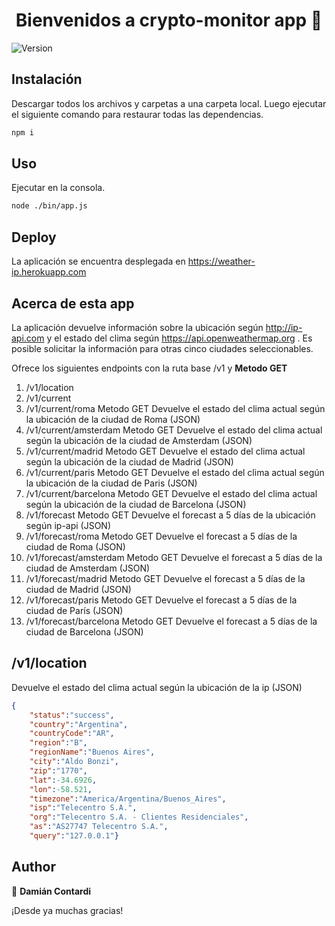 <h1 align="center">Bienvenidos a crypto-monitor app 👋</h1>
<p>
  <img alt="Version" src="https://img.shields.io/badge/version-0.1.0-blue.svg?cacheSeconds=2592000" />
</p>

## Instalación

Descargar todos los archivos y carpetas a una carpeta local. Luego ejecutar el siguiente comando para restaurar todas las dependencias.

```sh
npm i
```

## Uso

Ejecutar en la consola.

```sh
node ./bin/app.js
```
## Deploy

La aplicación se encuentra desplegada en https://weather-ip.herokuapp.com

## Acerca de esta app
La aplicación devuelve información sobre la ubicación según http://ip-api.com y el estado del clima según
https://api.openweathermap.org . Es posible solicitar la información para otras cinco ciudades seleccionables.

Ofrece los siguientes endpoints con la ruta base /v1 y <b>Metodo GET</b>

<ol>
  <li>/v1/location              </li>
  <li>/v1/current               </li>
  <li>/v1/current/roma          Metodo GET     Devuelve el estado del clima actual según la ubicación de la ciudad de Roma (JSON)</li>
  <li>/v1/current/amsterdam     Metodo GET     Devuelve el estado del clima actual según la ubicación de la ciudad de Amsterdam (JSON)</li>
  <li>/v1/current/madrid        Metodo GET     Devuelve el estado del clima actual según la ubicación de la ciudad de Madrid (JSON)</li>
  <li>/v1/current/paris         Metodo GET     Devuelve el estado del clima actual según la ubicación de la ciudad de Paris (JSON)</li>
  <li>/v1/current/barcelona     Metodo GET     Devuelve el estado del clima actual según la ubicación de la ciudad de Barcelona (JSON)</li>
  <li>/v1/forecast              Metodo GET     Devuelve el forecast a 5 días de la ubicación según ip-api (JSON)</li>
  <li>/v1/forecast/roma         Metodo GET     Devuelve el forecast a 5 días de la ciudad de Roma (JSON)</li>
  <li>/v1/forecast/amsterdam    Metodo GET     Devuelve el forecast a 5 días de la ciudad de Amsterdam (JSON)</li>
  <li>/v1/forecast/madrid       Metodo GET     Devuelve el forecast a 5 días de la ciudad de Madrid (JSON)</li>
  <li>/v1/forecast/paris        Metodo GET     Devuelve el forecast a 5 días de la ciudad de París (JSON)</li>
  <li>/v1/forecast/barcelona    Metodo GET     Devuelve el forecast a 5 días de la ciudad de Barcelona (JSON)</li> 
</ol>

## /v1/location
Devuelve el estado del clima actual según la ubicación de la ip (JSON)
```json
{
    "status":"success",
    "country":"Argentina",
    "countryCode":"AR",
    "region":"B",
    "regionName":"Buenos Aires",
    "city":"Aldo Bonzi",
    "zip":"1770",
    "lat":-34.6926,
    "lon":-58.521,
    "timezone":"America/Argentina/Buenos_Aires",
    "isp":"Telecentro S.A.",
    "org":"Telecentro S.A. - Clientes Residenciales",
    "as":"AS27747 Telecentro S.A.",
    "query":"127.0.0.1"}
```
## Author

👤 **Damián Contardi**

¡Desde ya muchas gracias!

